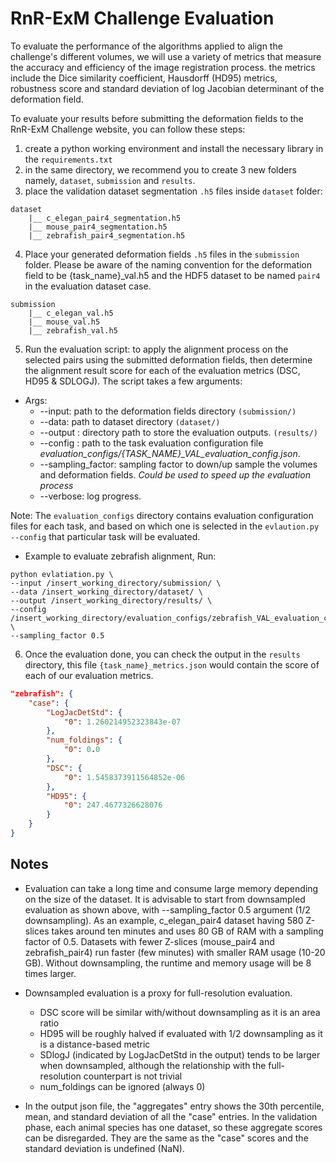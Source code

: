 # RnR-ExM Challenge Evaluation

To evaluate the performance of the algorithms applied to align the challenge's different volumes, we will use a variety of metrics that measure the accuracy and efficiency of the image registration process. the metrics include the Dice similarity coefficient, Hausdorff (HD95) metrics, robustness score and standard deviation of log Jacobian determinant of the deformation field.

To evaluate your results before submitting the deformation fields to the RnR-ExM Challenge website, you can follow these steps:

1. create a python working environment and install the necessary library in the `requirements.txt`
2. in the same directory, we recommend you to create 3 new folders namely, `dataset`, `submission` and `results`.
3.  place the validation dataset segmentation `.h5` files inside `dataset` folder: 
```
dataset
    |__ c_elegan_pair4_segmentation.h5
    |__ mouse_pair4_segmentation.h5
    |__ zebrafish_pair4_segmentation.h5
```
4. Place your generated deformation fields `.h5` files in the `submission` folder. Please be aware of the naming convention for the deformation field to be {task_name}_val.h5 and the HDF5 dataset to be named `pair4` in the evaluation dataset case.

```
submission
    |__ c_elegan_val.h5
    |__ mouse_val.h5
    |__ zebrafish_val.h5
```


5. Run the evaluation script: to apply the alignment process on the selected pairs using the submitted deformation fields, then determine the alignment result score for each of the evaluation metrics (DSC, HD95 & SDLOGJ). The script takes a few arguments:   

- Args:
    - --input: path to the deformation fields directory `(submission/)`
    - --data: path to dataset directory `(dataset/)`
    - --output : directory path to store the evaluation outputs. `(results/)`
    - --config : path to the task evaluation configuration file *evaluation_configs/{TASK_NAME}_VAL_evaluation_config.json*.
    - --sampling_factor: sampling factor to down/up sample the volumes and deformation fields. *Could be used to speed up the evaluation process*
    - --verbose: log progress. 

Note: The `evaluation_configs` directory contains evaluation configuration files for each task, and based on which one is selected in the  `evlaution.py --config` that particular task will be evaluated.   

- Example to evaluate zebrafish alignment, Run:

```
python evlatiation.py \
--input /insert_working_directory/submission/ \
--data /insert_working_directory/dataset/ \
--output /insert_working_directory/results/ \
--config /insert_working_directory/evaluation_configs/zebrafish_VAL_evaluation_config.json \
--sampling_factor 0.5 
```

6. Once the evaluation done, you can check the output in the `results` directory, this file `{task_name}_metrics.json` would contain the score of each of our evaluation metrics. 

```json
"zebrafish": {
    "case": {
        "LogJacDetStd": {
            "0": 1.260214952323843e-07
        },
        "num_foldings": {
            "0": 0.0
        },
        "DSC": {
            "0": 1.5458373911564852e-06
        },
        "HD95": {
            "0": 247.4677326628076
        }
    }
}
```

## Notes
* Evaluation can take a long time and consume large memory depending on the size of the dataset. It is advisable to start from downsampled evaluation as shown above, with --sampling_factor 0.5 argument (1/2 downsampling). As an example, c_elegan_pair4 dataset having 580 Z-slices takes around ten minutes and uses 80 GB of RAM with a sampling factor of 0.5. Datasets with fewer Z-slices (mouse_pair4 and zebrafish_pair4) run faster (few minutes) with smaller RAM usage (10-20 GB). Without downsampling, the runtime and memory usage will be 8 times larger.

* Downsampled evaluation is a proxy for full-resolution evaluation.
  * DSC score will be similar with/without downsampling as it is an area ratio
  * HD95 will be roughly halved if evaluated with 1/2 downsampling as it is a distance-based metric
  * SDlogJ (indicated by LogJacDetStd in the output) tends to be larger when downsampled, although the relationship with the full-resolution counterpart is not trivial
  * num_foldings can be ignored (always 0)

* In the output json file, the "aggregates" entry shows the 30th percentile, mean, and standard deviation of all the "case" entries. In the validation phase, each animal species has one dataset, so these aggregate scores can be disregarded. They are the same as the "case" scores and the standard deviation is undefined (NaN).
